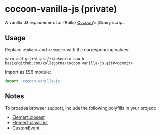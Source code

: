 # cocoon-vanilla-js (private)

A vanilla JS replacement for (Rails) [Cocoon](https://github.com/nathanvda/cocoon)'s jQuery script


## Usage

Replace `<token>` and `<commit>` with the corresponding values:

```
yarn add git+https://<token>:x-oauth-basic@github.com/kollegorna/cocoon-vanilla-js.git#<commit>
```

Import as ES6 module:

```js
import 'cocoon-vanilla-js'
```

## Notes

To broaden browser support, include the following polyfills in your project:

- [Element.closest](https://www.npmjs.com/package/element-closest)
- [Element.classList](https://www.npmjs.com/package/classlist-polyfill)
- [CustomEvent](https://www.npmjs.com/package/custom-event-polyfill)
